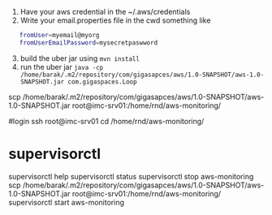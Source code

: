 1. Have your aws credential in the ~/.aws/credentials
2. Write your email.properties file in the cwd something like

````Bash
   fromUser=myemail@myorg
   fromUserEmailPassword=mysecretpaswword
````

3. build the uber jar using `mvn install`
4. run the uber jar 
`java -cp /home/barak/.m2/repository/com/gigasapces/aws/1.0-SNAPSHOT/aws-1.0-SNAPSHOT.jar com.gigaspaces.Loop`

scp /home/barak/.m2/repository/com/gigasapces/aws/1.0-SNAPSHOT/aws-1.0-SNAPSHOT.jar root@imc-srv01:/home/rnd/aws-monitoring/

#login 
ssh root@imc-srv01
cd /home/rnd/aws-monitoring/

# supervisorctl
supervisorctl help
supervisorctl status
supervisorctl stop aws-monitoring
scp /home/barak/.m2/repository/com/gigasapces/aws/1.0-SNAPSHOT/aws-1.0-SNAPSHOT.jar root@imc-srv01:/home/rnd/aws-monitoring/
supervisorctl start aws-monitoring


